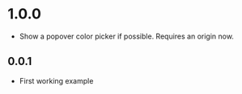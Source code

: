 # 1.0.0

- Show a popover color picker if possible. Requires an origin now.

## 0.0.1

- First working example
